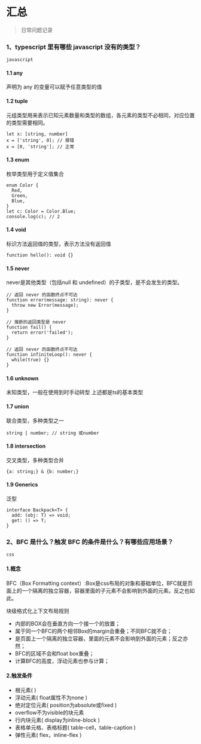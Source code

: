 # 汇总
> 日常问题记录

### 1、typescript 里有哪些 javascript 没有的类型？
`javascript`
#### 1.1 any
声明为 any 的变量可以赋予任意类型的值
#### 1.2 tuple
元组类型用来表示已知元素数量和类型的数组，各元素的类型不必相同，对应位置的类型需要相同。
```
let x: [string, number]
x = ['string', 0]; // 报错
x = [0, 'string']; // 正常
```
#### 1.3  enum
枚举类型用于定义值集合
```
enum Color {
  Red,
  Green,
  Blue,
}
let c: Color = Color.Blue;
console.log(c); // 2
```
#### 1.4 void
标识方法返回值的类型，表示方法没有返回值
```
function hello(): void {}
```
#### 1.5 never
never是其他类型（包括null 和 undefined）的子类型，是不会发生的类型。
```
// 返回 never 的函数终点不可达
function error(message: string): never {
  throw new Error(message);
}

// 推断的返回类型是 never
function fail() {
  return error('failed');
}

// 返回 never 的函数终点不可达
function infiniteLoop(): never {
  while(true) {}
}
```
#### 1.6 unknown
未知类型，一般在使用到时手动转型
上述都是ts的基本类型
#### 1.7 union
联合类型，多种类型之一
```
string | number; // string 或number
```
#### 1.8 intersection
交叉类型，多种类型合并
```
{a: string;} & {b: number;}
```
#### 1.9 Generics
泛型
```
interface Backpack<T> {
  add: (obj: T) => void;
  get: () => T;
}
```

### 2、BFC 是什么？触发 BFC 的条件是什么？有哪些应用场景？
`css`
#### 1.概念
BFC（Box Formatting context）:Box是css布局的对象和基础单位，BFC就是页面上的一个隔离的独立容器，容器里面的子元素不会影响到外面的元素。反之也如此。

块级格式化上下文布局规则
- 内部的BOX会在垂直方向一个接一个的放置；
- 属于同一个BFC的两个相邻Box的margin会重叠；不同BFC就不会；
- 是页面上一个隔离的独立容器，里面的元素不会影响到外面的元素；反之亦然；
- BFC的区域不会和float box重叠；
- 计算BFC的高度，浮动元素也参与计算；

#### 2.触发条件
- 根元素( <html> )
- 浮动元素( float属性不为none )
- 绝对定位元素( position为absolute或fixed )
- overflow不为visible的块元素
- 行内块元素( display为inline-block )
- 表格单元格、表格标题( table-cell，table-caption )
- 弹性元素( flex，inline-flex )



